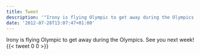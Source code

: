 ```yaml
---
title: Tweet
description: '"Irony is flying Olympic to get away during the Olympics. See you next week!"'
date: '2012-07-28T13:07:47+01:00'
---
```

Irony is flying Olympic to get away during the Olympics. See you next week!
      {{< tweet 0 0 >}}
    
